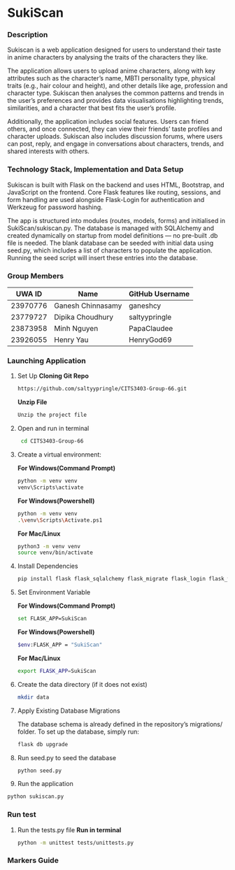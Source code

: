 # SukiScan 
### Description
Sukiscan is a web application designed for users to understand their taste in anime characters by analysing the traits of the characters they like. 

The application allows users to upload anime characters, along with key attributes such as the character’s name, MBTI personality type, physical traits (e.g., hair colour and height), and other details like age, profession and character type. Sukiscan then analyses the common patterns and trends in the user’s preferences and provides data visualisations highlighting trends, similarities, and a character that best fits the user’s profile. 

Additionally, the application includes social features. Users can friend others, and once connected, they can view their friends’ taste profiles and character uploads. Sukiscan also includes discussion forums, where users can post, reply, and engage in conversations about characters, trends, and shared interests with others.

### Technology Stack, Implementation and Data Setup
Sukiscan is built with Flask on the backend and uses HTML, Bootstrap, and JavaScript on the frontend. Core Flask features like routing, sessions, and form handling are used alongside Flask-Login for authentication and Werkzeug for password hashing.

The app is structured into modules (routes, models, forms) and initialised in SukiScan/sukiscan.py. The database is managed with SQLAlchemy and created dynamically on startup from model definitions — no pre-built .db file is needed. The blank database can be seeded with initial data using seed.py, which includes a list of characters to populate the application. Running the seed script will insert these entries into the database.

### Group Members
| UWA ID    | Name              | GitHub Username  |
|-----------|-------------------|------------------|
| 23970776  | Ganesh Chinnasamy | ganeshcy         |
| 23779727  | Dipika Choudhury  | saltyypringle    |
| 23873958  | Minh Nguyen       | PapaClaudee      |
| 23926055  | Henry Yau         | HenryGod69       |


### Launching Application


1. Set Up
   **Cloning Git Repo**
   
   ```sh
   https://github.com/saltyypringle/CITS3403-Group-66.git
   ```

   **Unzip File**
   ```sh
   Unzip the project file
   ```

2. Open and run in terminal
   ```sh
    cd CITS3403-Group-66
   ```
3. Create a virtual environment:

    **For Windows(Command Prompt)**

    ```sh
    python -m venv venv
    venv\Scripts\activate
    ```
    
   **For Windows(Powershell)**

    ```sh
    python -m venv venv
    .\venv\Scripts\Activate.ps1
    ```

    **For Mac/Linux**

    ```sh
    python3 -m venv venv
    source venv/bin/activate
    ```
5. Install Dependencies
   ```sh
   pip install flask flask_sqlalchemy flask_migrate flask_login flask_wtf
   ```

6. Set Environment Variable

    **For Windows(Command Prompt)**

    ```sh
    set FLASK_APP=SukiScan
    ```
    
   **For Windows(Powershell)**

    ```sh
    $env:FLASK_APP = "SukiScan"
    ```

    **For Mac/Linux**

    ```sh
    export FLASK_APP=SukiScan
    ```
7. Create the data directory (if it does not exist)
   ```sh
   mkdir data

8. Apply Existing Database Migrations

   The database schema is already defined in the repository’s migrations/ folder. To set up the database, simply run:
      ```sh
      flask db upgrade
      ```

9. Run seed.py to seed the database
   ```sh
   python seed.py
    ```

10. Run the application
   ```sh
   python sukiscan.py

   ```

### Run test 
1. Run the tests.py file
   **Run in terminal**

   ```sh
   python -m unittest tests/unittests.py
   ```


### Markers Guide
